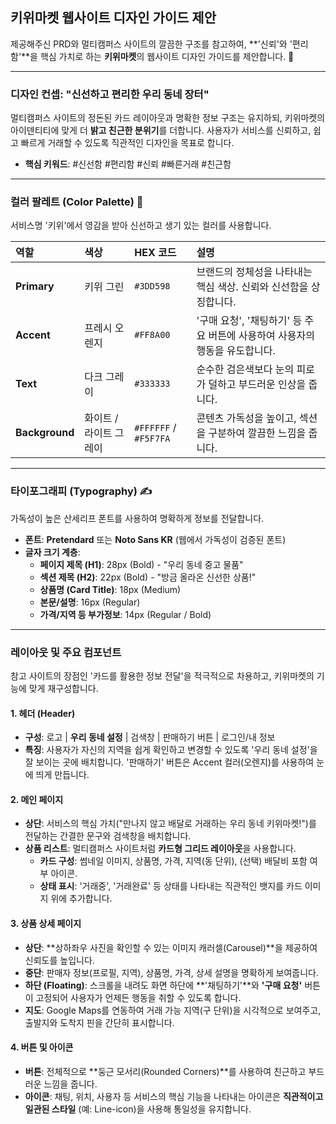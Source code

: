## 키위마켓 웹사이트 디자인 가이드 제안

제공해주신 PRD와 멀티캠퍼스 사이트의 깔끔한 구조를 참고하여, **'신뢰'와 '편리함'**을 핵심 가치로 하는 **키위마켓**의 웹사이트 디자인 가이드를 제안합니다. 🥝


---

### 디자인 컨셉: "신선하고 편리한 우리 동네 장터"

멀티캠퍼스 사이트의 정돈된 카드 레이아웃과 명확한 정보 구조는 유지하되, 키위마켓의 아이덴티티에 맞게 더 **밝고 친근한 분위기**를 더합니다. 사용자가 서비스를 신뢰하고, 쉽고 빠르게 거래할 수 있도록 직관적인 디자인을 목표로 합니다.

* **핵심 키워드**: #신선함 #편리함 #신뢰 #빠른거래 #친근함

---

### 컬러 팔레트 (Color Palette) 🎨

서비스명 '키위'에서 영감을 받아 신선하고 생기 있는 컬러를 사용합니다.

| 역할 | 색상 | HEX 코드 | 설명 |
| :--- | :--- | :--- | :--- |
| **Primary** | 키위 그린 | `#3DD598` | 브랜드의 정체성을 나타내는 핵심 색상. 신뢰와 신선함을 상징합니다. |
| **Accent** | 프레시 오렌지 | `#FF8A00` | '구매 요청', '채팅하기' 등 주요 버튼에 사용하여 사용자의 행동을 유도합니다. |
| **Text** | 다크 그레이 | `#333333` | 순수한 검은색보다 눈의 피로가 덜하고 부드러운 인상을 줍니다. |
| **Background** | 화이트 / 라이트 그레이 | `#FFFFFF` / `#F5F7FA` | 콘텐츠 가독성을 높이고, 섹션을 구분하여 깔끔한 느낌을 줍니다. |

---

### 타이포그래피 (Typography) ✍️

가독성이 높은 산세리프 폰트를 사용하여 명확하게 정보를 전달합니다.

* **폰트**: **Pretendard** 또는 **Noto Sans KR** (웹에서 가독성이 검증된 폰트)
* **글자 크기 계층**:
    * **페이지 제목 (H1)**: 28px (Bold) - "우리 동네 중고 물품"
    * **섹션 제목 (H2)**: 22px (Bold) - "방금 올라온 신선한 상품!"
    * **상품명 (Card Title)**: 18px (Medium)
    * **본문/설명**: 16px (Regular)
    * **가격/지역 등 부가정보**: 14px (Regular / Bold)

---

### 레이아웃 및 주요 컴포넌트

참고 사이트의 장점인 '카드를 활용한 정보 전달'을 적극적으로 차용하고, 키위마켓의 기능에 맞게 재구성합니다.

#### 1. 헤더 (Header)
* **구성**: 로고 | **우리 동네 설정** | 검색창 | 판매하기 버튼 | 로그인/내 정보
* **특징**: 사용자가 자신의 지역을 쉽게 확인하고 변경할 수 있도록 '우리 동네 설정'을 잘 보이는 곳에 배치합니다. '판매하기' 버튼은 Accent 컬러(오렌지)를 사용하여 눈에 띄게 만듭니다.

#### 2. 메인 페이지
* **상단**: 서비스의 핵심 가치("만나지 않고 배달로 거래하는 우리 동네 키위마켓!")를 전달하는 간결한 문구와 검색창을 배치합니다.
* **상품 리스트**: 멀티캠퍼스 사이트처럼 **카드형 그리드 레이아웃**을 사용합니다.
    * **카드 구성**: 썸네일 이미지, 상품명, 가격, 지역(동 단위), (선택) 배달비 포함 여부 아이콘.
    * **상태 표시**: '거래중', '거래완료' 등 상태를 나타내는 직관적인 뱃지를 카드 이미지 위에 추가합니다.


#### 3. 상품 상세 페이지
* **상단**: **상하좌우 사진을 확인할 수 있는 이미지 캐러셀(Carousel)**을 제공하여 신뢰도를 높입니다.
* **중단**: 판매자 정보(프로필, 지역), 상품명, 가격, 상세 설명을 명확하게 보여줍니다.
* **하단 (Floating)**: 스크롤을 내려도 화면 하단에 **'채팅하기'**와 **'구매 요청'** 버튼이 고정되어 사용자가 언제든 행동을 취할 수 있도록 합니다.
* **지도**: Google Maps를 연동하여 거래 가능 지역(구 단위)을 시각적으로 보여주고, 출발지와 도착지 핀을 간단히 표시합니다.

#### 4. 버튼 및 아이콘
* **버튼**: 전체적으로 **둥근 모서리(Rounded Corners)**를 사용하여 친근하고 부드러운 느낌을 줍니다.
* **아이콘**: 채팅, 위치, 사용자 등 서비스의 핵심 기능을 나타내는 아이콘은 **직관적이고 일관된 스타일** (예: Line-icon)을 사용해 통일성을 유지합니다.